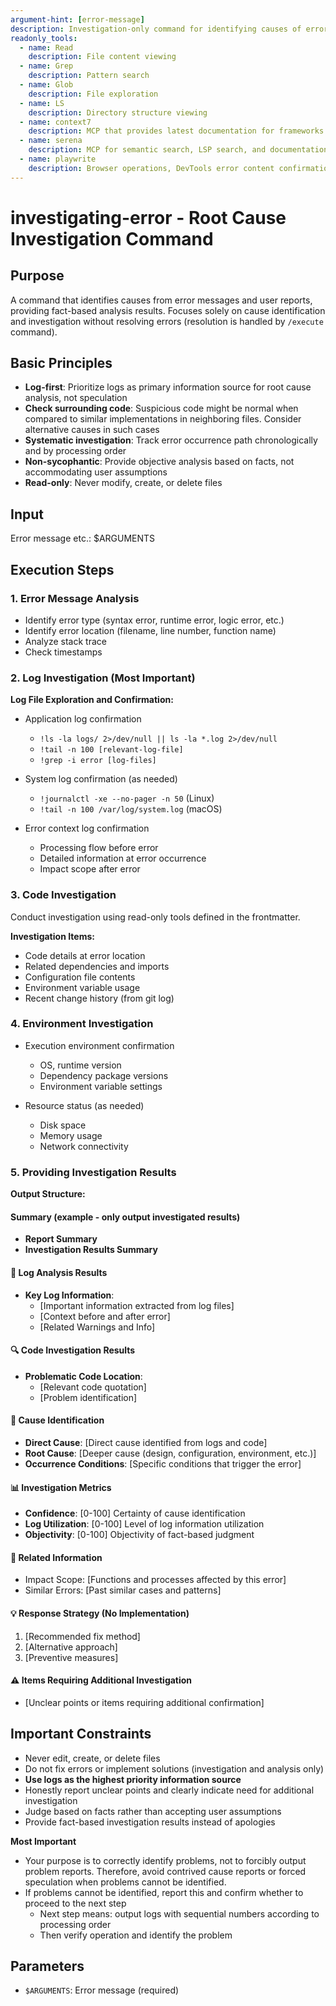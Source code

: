 ```yaml
---
argument-hint: [error-message]
description: Investigation-only command for identifying causes of errors, malfunctions, and other issues
readonly_tools:
  - name: Read
    description: File content viewing
  - name: Grep
    description: Pattern search
  - name: Glob
    description: File exploration
  - name: LS
    description: Directory structure viewing
  - name: context7
    description: MCP that provides latest documentation for frameworks and libraries (actively use when available)
  - name: serena
    description: MCP for semantic search, LSP search, and documentation within projects (actively use for efficient investigation)
  - name: playwrite
    description: Browser operations, DevTools error content confirmation, page display, layout confirmation (actively use when available)
---
```


# investigating-error - Root Cause Investigation Command

## Purpose

A command that identifies causes from error messages and user reports, providing fact-based analysis results.
Focuses solely on cause identification and investigation without resolving errors (resolution is handled by `/execute` command).

## Basic Principles

- **Log-first**: Prioritize logs as primary information source for root cause analysis, not speculation
- **Check surrounding code**: Suspicious code might be normal when compared to similar implementations in neighboring files. Consider alternative causes in such cases
- **Systematic investigation**: Track error occurrence path chronologically and by processing order
- **Non-sycophantic**: Provide objective analysis based on facts, not accommodating user assumptions
- **Read-only**: Never modify, create, or delete files

## Input

Error message etc.: $ARGUMENTS

## Execution Steps

### 1. Error Message Analysis

- Identify error type (syntax error, runtime error, logic error, etc.)
- Identify error location (filename, line number, function name)
- Analyze stack trace
- Check timestamps

### 2. Log Investigation (Most Important)

**Log File Exploration and Confirmation:**

- Application log confirmation

  - `!ls -la logs/ 2>/dev/null || ls -la *.log 2>/dev/null`
  - `!tail -n 100 [relevant-log-file]`
  - `!grep -i error [log-files]`

- System log confirmation (as needed)

  - `!journalctl -xe --no-pager -n 50` (Linux)
  - `!tail -n 100 /var/log/system.log` (macOS)

- Error context log confirmation
  - Processing flow before error
  - Detailed information at error occurrence
  - Impact scope after error

### 3. Code Investigation

Conduct investigation using read-only tools defined in the frontmatter.

**Investigation Items:**

- Code details at error location
- Related dependencies and imports
- Configuration file contents
- Environment variable usage
- Recent change history (from git log)

### 4. Environment Investigation

- Execution environment confirmation

  - OS, runtime version
  - Dependency package versions
  - Environment variable settings

- Resource status (as needed)
  - Disk space
  - Memory usage
  - Network connectivity

### 5. Providing Investigation Results

**Output Structure:**

#### Summary (example - only output investigated results)

- **Report Summary**
- **Investigation Results Summary**

#### 📝 Log Analysis Results

- **Key Log Information**:
  - [Important information extracted from log files]
  - [Context before and after error]
  - [Related Warnings and Info]

#### 🔍 Code Investigation Results

- **Problematic Code Location**:
  - [Relevant code quotation]
  - [Problem identification]

#### 🎯 Cause Identification

- **Direct Cause**: [Direct cause identified from logs and code]
- **Root Cause**: [Deeper cause (design, configuration, environment, etc.)]
- **Occurrence Conditions**: [Specific conditions that trigger the error]

#### 📊 Investigation Metrics

- **Confidence**: [0-100] Certainty of cause identification
- **Log Utilization**: [0-100] Level of log information utilization
- **Objectivity**: [0-100] Objectivity of fact-based judgment

#### 🔗 Related Information

- Impact Scope: [Functions and processes affected by this error]
- Similar Errors: [Past similar cases and patterns]

#### 💡 Response Strategy (No Implementation)

1. [Recommended fix method]
2. [Alternative approach]
3. [Preventive measures]

#### ⚠️ Items Requiring Additional Investigation

- [Unclear points or items requiring additional confirmation]

## Important Constraints

- Never edit, create, or delete files
- Do not fix errors or implement solutions (investigation and analysis only)
- **Use logs as the highest priority information source**
- Honestly report unclear points and clearly indicate need for additional investigation
- Judge based on facts rather than accepting user assumptions
- Provide fact-based investigation results instead of apologies

**Most Important**

- Your purpose is to correctly identify problems, not to forcibly output problem reports. Therefore, avoid contrived cause reports or forced speculation when problems cannot be identified.
- If problems cannot be identified, report this and confirm whether to proceed to the next step
  - Next step means: output logs with sequential numbers according to processing order
  - Then verify operation and identify the problem

## Parameters

- `$ARGUMENTS`: Error message (required)